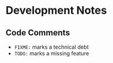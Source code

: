 # Development Notes

## Code Comments

- `FIXME:` marks a technical debt
- `TODO:` marks a missing feature
